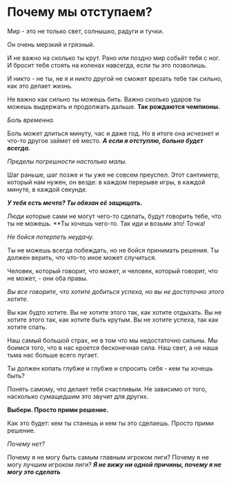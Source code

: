 # Почему мы отступаем?

Мир - это не только свет, солнышко, радуги и тучки.

Он очень мерзкий и грязный.

И не важно на сколько ты крут. Рано или поздно мир собьёт тебя с ног. И бросит тебя стоять на коленах навсегда, если ты это позволишь.

И никто - не ты, не я и никто другой не сможет врезать тебе так сильно, как это делает жизнь.

Не важно как сильно ты можешь бить. Важно сколько ударов ты можешь выдержать и продолжать дальше. **Так рождаются чемпионы.**

_Боль временна._

Боль может длиться минуту, час и даже год. Но в итоге она исчезнет и что-то другое займет её место. _**А если я отступлю, больно будет всегда.**_

_Пределы погрешности настолько малы._

Шаг раньше, шаг позже и ты уже не совсем преуспел. Этот сантиметр, который нам нужен, он везде: в каждом перерыве игры, в каждой минуте, в каждой секунде.

_**У тебя есть мечта? Ты обязан её защищать.**_

Люди которые сами не могут чего-то сделать, будут говорить тебе, что ты не можешь. **Ты хочешь чего-то. Так иди и возьми это! Точка!

_Не бойся потерпеть неудачу._

Ты не можешь всегда побеждать, но не бойся принимать решения. Ты должен верить, что что-то иное может случиться.

Человек, который говорит, что может, и человек, который говорит, что не может, - они оба правы.

_Вы все говорите, что хотите добиться успеха, но вы не достаточно этого хотите._

Вы как будто хотите. 
Вы не хотите этого так, как хотите отдыхать.
Вы не хотите этого так, как хотите быть крутым.
Вы не хотите успеха, так как хотите спать.

Наш самый большой страх, не в том что мы недостаточно сильны. 
Мы боимся того, что в нас кроется бесконечная сила.
Наш свет, а не наша тьма нас больше всего пугает.


Ты должен копать глубже и глубже и спросить себя - кем ты хочешь быть?

Понять самому, что делает тебя счастливым. Не зависимо от того, насколько сумащедшим это звучит для других.

**Выбери. Просто прими решение.**

Как это будет: кем ты станешь и кем ты это сделаешь.
Просто прими решение.

_Почему нет?_

Почему я не могу быть самым главным игроком лиги?
Почему я не могу лучшим игроком лиги?
_**Я не вижу ни одной причины, почему я не могу это сделать**_




